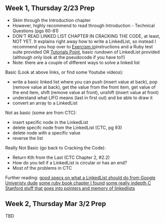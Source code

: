 ## Week 1, Thursday 2/23 Prep

- Skim through the Introduction chapter
- However, highly recommend to read through Introduction - Technical Questions (pgs 60-81)
- DON'T READ LINKED LIST CHAPTER IN CRACKING THE CODE, at least, NOT YET.  It explains right away how to write a LinkedList, so instead I recommend you hop over to [Exercism.io](http://exercism.io/exercises/ruby/simple-linked-list/readme)instructions and a Ruby test suite provided OR [Tutorials Point](https://www.tutorialspoint.com/data_structures_algorithms/linked_lists_algorithm.htm), basic rundown of LinkedList provided (although only look at the pseudocode if you have to!!)
- Note: there are a couple of different ways to solve a linked list


Basic (Look at above links, or find some Youtube videos):
- write a basic linked list where you can push (insert value at back), pop (remove value at back), get the value from the front item, get value of the end item, shift (remove value at front), unshift (insert value at front)
- understand what LIFO means (last in first out) and be able to draw it
- convert an array to a LinkedList

Not as basic (some are from CTC):
- insert specific node in the LinkedList
- delete specifc node from the LinkedList (CTC, pg 93)
- delete node with a specific value
- reverse the list


Really Not Basic (go back to Cracking the Code):
- Return Kth from the Last (CTC Chapter 2, #2.2)
- How do you tell if a LinkedList is circular or has an end?
- Most of the problems in CTC


Further reading:
[good specs on what a LinkedList should do from Google Univeristy dude](https://github.com/jwasham/google-interview-university#linked-lists)
[some ruby book chapter I found](http://www.brpreiss.com/books/opus8/html/page96.html)
[some really indepth C Stanford stuff that goes into pointers and memory of linkedlists](http://cslibrary.stanford.edu/103/LinkedListBasics.pdf)



## Week 2, Thursday Mar 3/2 Prep
TBD